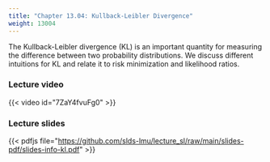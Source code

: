 ```yaml
---
title: "Chapter 13.04: Kullback-Leibler Divergence"
weight: 13004
---
```

The Kullback-Leibler divergence (KL) is an important quantity for measuring the difference between two probability distributions. We discuss different intuitions for KL and relate it to risk minimization and likelihood ratios. 

<!--more-->

### Lecture video

{{< video id="7ZaY4fvuFg0" >}}

### Lecture slides

{{< pdfjs file="https://github.com/slds-lmu/lecture_sl/raw/main/slides-pdf/slides-info-kl.pdf" >}}
